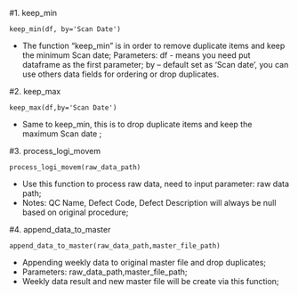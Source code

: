 #1.	keep_min

`keep_min(df, by='Scan Date')`

- The function “keep_min” is in order to remove duplicate items and keep the minimum Scan date;
Parameters: df - means you need put dataframe as the first parameter; by – default set as ‘Scan date’, you can use others data fields for ordering or drop duplicates.

#2.	keep_max

`keep_max(df,by='Scan Date')`

- Same to keep_min, this is to drop duplicate items and keep the maximum Scan date ;

#3.	process_logi_movem

`process_logi_movem(raw_data_path)`

- Use this function to process raw data, need to input parameter: raw data path;
- Notes: QC Name, Defect Code, Defect Description will always be null based on original procedure;

#4.	append_data_to_master

`append_data_to_master(raw_data_path,master_file_path)`

- Appending weekly data to original master file and drop duplicates;
- Parameters: raw_data_path,master_file_path;
- Weekly data result and new master file will be create via this function;
